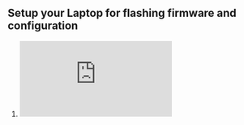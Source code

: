 
## Setup your Laptop for flashing firmware and configuration

1. ![](https://docs.espressif.com/projects/esp-idf/en/v3.1.5/get-started-cmake/index.html#get-started-setup-toolchain-cmake)
